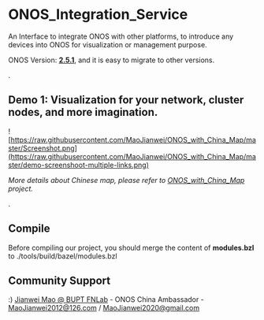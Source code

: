 # ONOS_Integration_Service

An Interface to integrate ONOS with other platforms, to introduce any devices into ONOS for visualization or management purpose.

ONOS Version: [**2.5.1**](https://github.com/opennetworkinglab/onos/tree/2.5.1), and it is easy to migrate to other versions.

.

## Demo 1: Visualization for your network, cluster nodes, and more imagination.

![https://raw.githubusercontent.com/MaoJianwei/ONOS_with_China_Map/master/Screenshot.png](https://raw.githubusercontent.com/MaoJianwei/ONOS_with_China_Map/master/demo-screenshoot-multiple-links.png)

*More details about Chinese map, please refer to [ONOS_with_China_Map](https://github.com/MaoJianwei/ONOS_with_China_Map) project.*

.

## Compile

Before compiling our project, you should merge the content of **modules.bzl** to ./tools/build/bazel/modules.bzl


## Community Support

:) [Jianwei Mao @ BUPT FNLab](https://www.maojianwei.com/) - ONOS China Ambassador - MaoJianwei2012@126.com / MaoJianwei2020@gmail.com
